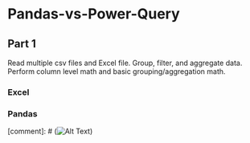 # Pandas-vs-Power-Query

## Part 1
Read multiple csv files and Excel file. Group, filter, and aggregate data. Perform column level math and basic grouping/aggregation math. 
### Excel
### Pandas

[comment]: # (![Alt Text](https://media.giphy.com/media/vFKqnCdLPNOKc/giphy.gif))